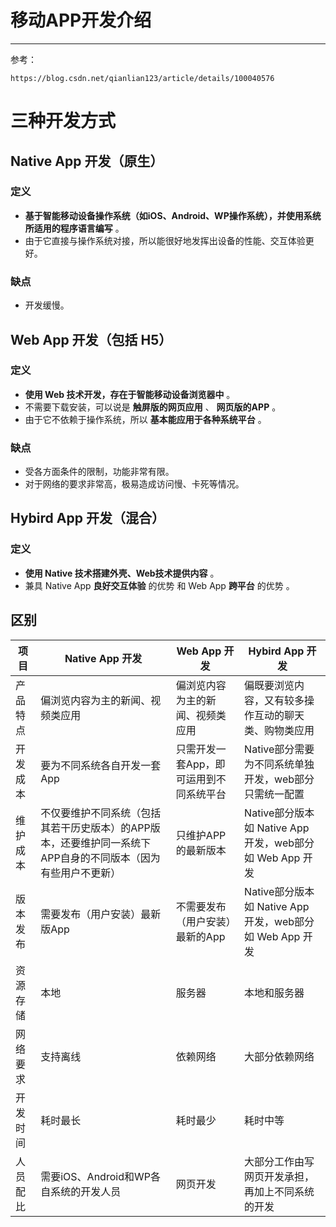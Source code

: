 # 移动APP开发介绍

---

参考：

```wiki
https://blog.csdn.net/qianlian123/article/details/100040576
```



# 三种开发方式

## Native App 开发（原生）

### 定义

- **基于智能移动设备操作系统（如iOS、Android、WP操作系统），并使用系统所适用的程序语言编写** 。
- 由于它直接与操作系统对接，所以能很好地发挥出设备的性能、交互体验更好。

### 缺点

- 开发缓慢。

## Web App 开发（包括 H5）

### 定义

- **使用 Web 技术开发，存在于智能移动设备浏览器中** 。
- 不需要下载安装，可以说是 **触屏版的网页应用** 、 **网页版的APP** 。
- 由于它不依赖于操作系统，所以 **基本能应用于各种系统平台** 。

### 缺点

- 受各方面条件的限制，功能非常有限。
- 对于网络的要求非常高，极易造成访问慢、卡死等情况。

## Hybird App 开发（混合）

### 定义

- **使用 Native 技术搭建外壳、Web技术提供内容** 。
- 兼具 Native App **良好交互体验** 的优势 和 Web App **跨平台** 的优势 。



## 区别

| 项目     | Native App 开发                                              | Web App 开发                            | Hybird App 开发                                          |
| -------- | ------------------------------------------------------------ | --------------------------------------- | -------------------------------------------------------- |
| 产品特点 | 偏浏览内容为主的新闻、视频类应用                             | 偏浏览内容为主的新闻、视频类应用        | 偏既要浏览内容，又有较多操作互动的聊天类、购物类应用     |
| 开发成本 | 要为不同系统各自开发一套App                                  | 只需开发一套App，即可运用到不同系统平台 | Native部分需要为不同系统单独开发，web部分只需统一配置    |
| 维护成本 | 不仅要维护不同系统（包括其若干历史版本）的APP版本，还要维护同一系统下 APP自身的不同版本（因为有些用户不更新） | 只维护APP的最新版本                     | Native部分版本如 Native App 开发，web部分如 Web App 开发 |
| 版本发布 | 需要发布（用户安装）最新版App                                | 不需要发布（用户安装）最新的App         | Native部分版本如 Native App 开发，web部分如 Web App 开发 |
| 资源存储 | 本地                                                         | 服务器                                  | 本地和服务器                                             |
| 网络要求 | 支持离线                                                     | 依赖网络                                | 大部分依赖网络                                           |
| 开发时间 | 耗时最长                                                     | 耗时最少                                | 耗时中等                                                 |
| 人员配比 | 需要iOS、Android和WP各自系统的开发人员                       | 网页开发                                | 大部分工作由写网页开发承担，再加上不同系统的开发         |







